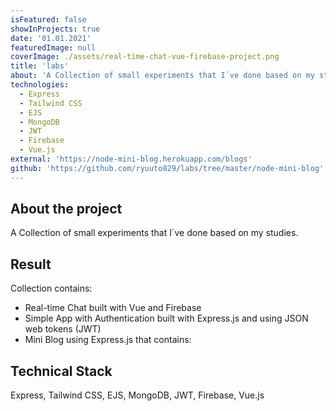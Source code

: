 ```yaml
---
isFeatured: false
showInProjects: true
date: '01.01.2021'
featuredImage: null
coverImage: ./assets/real-time-chat-vue-firebase-project.png
title: 'labs'
about: 'A Collection of small experiments that I´ve done based on my studies'
technologies:
  - Express
  - Tailwind CSS
  - EJS
  - MongoDB
  - JWT
  - Firebase
  - Vue.js
external: 'https://node-mini-blog.herokuapp.com/blogs'
github: 'https://github.com/ryuuto829/labs/tree/master/node-mini-blog'
---
```


## About the project

A Collection of small experiments that I´ve done based on my studies.

## Result

Collection contains:

- Real-time Chat built with Vue and Firebase
- Simple App with Authentication built with Express.js and using JSON web tokens (JWT)
- Mini Blog using Express.js that contains:

## Technical Stack

Express, Tailwind CSS, EJS, MongoDB, JWT, Firebase, Vue.js

